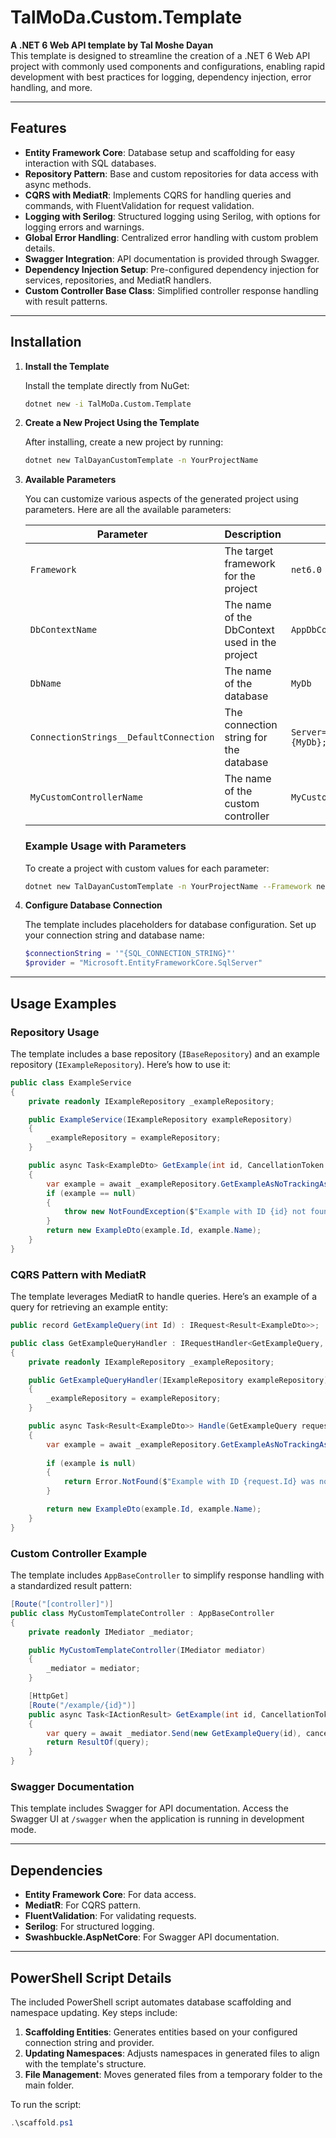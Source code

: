
# TalMoDa.Custom.Template

**A .NET 6 Web API template by Tal Moshe Dayan**  
This template is designed to streamline the creation of a .NET 6 Web API project with commonly used components and configurations, enabling rapid development with best practices for logging, dependency injection, error handling, and more.

---

## Features

- **Entity Framework Core**: Database setup and scaffolding for easy interaction with SQL databases.
- **Repository Pattern**: Base and custom repositories for data access with async methods.
- **CQRS with MediatR**: Implements CQRS for handling queries and commands, with FluentValidation for request validation.
- **Logging with Serilog**: Structured logging using Serilog, with options for logging errors and warnings.
- **Global Error Handling**: Centralized error handling with custom problem details.
- **Swagger Integration**: API documentation is provided through Swagger.
- **Dependency Injection Setup**: Pre-configured dependency injection for services, repositories, and MediatR handlers.
- **Custom Controller Base Class**: Simplified controller response handling with result patterns.

---

## Installation

1. **Install the Template**

   Install the template directly from NuGet:

   ```bash
   dotnet new -i TalMoDa.Custom.Template
   ```

2. **Create a New Project Using the Template**

   After installing, create a new project by running:

   ```bash
   dotnet new TalDayanCustomTemplate -n YourProjectName
   ```

3. **Available Parameters**

   You can customize various aspects of the generated project using parameters. Here are all the available parameters:

   | Parameter                         | Description                                         | Default Value                                                |
   |-----------------------------------|-----------------------------------------------------|--------------------------------------------------------------|
   | `Framework`                       | The target framework for the project                | `net6.0`                                                     |
   | `DbContextName`                   | The name of the DbContext used in the project       | `AppDbContext`                                               |
   | `DbName`                          | The name of the database                            | `MyDb`                                                       |
   | `ConnectionStrings__DefaultConnection` | The connection string for the database        | `Server=(LocalDB)\\MSSQLLocalDB;Database={MyDb};Trusted_Connection=True;MultipleActiveResultSets=true` |
   | `MyCustomControllerName`          | The name of the custom controller                   | `MyCustomTemplateController`                                 |

   ### Example Usage with Parameters

   To create a project with custom values for each parameter:

   ```bash
   dotnet new TalDayanCustomTemplate -n YourProjectName --Framework net6.0 --DbContextName CustomDbContext --DbName CustomDb --ConnectionStrings__DefaultConnection "Server=(LocalDB)\\MSSQLLocalDB;Database=CustomDb;Trusted_Connection=True;MultipleActiveResultSets=true" --MyCustomControllerName CustomController
   ```

4. **Configure Database Connection**

   The template includes placeholders for database configuration. Set up your connection string and database name:

   ```powershell
   $connectionString = '"{SQL_CONNECTION_STRING}"'
   $provider = "Microsoft.EntityFrameworkCore.SqlServer"
   ```

---

## Usage Examples

### Repository Usage

The template includes a base repository (`IBaseRepository`) and an example repository (`IExampleRepository`). Here’s how to use it:

```csharp
public class ExampleService
{
    private readonly IExampleRepository _exampleRepository;

    public ExampleService(IExampleRepository exampleRepository)
    {
        _exampleRepository = exampleRepository;
    }

    public async Task<ExampleDto> GetExample(int id, CancellationToken cancellationToken)
    {
        var example = await _exampleRepository.GetExampleAsNoTrackingAsync(id, cancellationToken);
        if (example == null)
        {
            throw new NotFoundException($"Example with ID {id} not found.");
        }
        return new ExampleDto(example.Id, example.Name);
    }
}
```

### CQRS Pattern with MediatR

The template leverages MediatR to handle queries. Here’s an example of a query for retrieving an example entity:

```csharp
public record GetExampleQuery(int Id) : IRequest<Result<ExampleDto>>;

public class GetExampleQueryHandler : IRequestHandler<GetExampleQuery, Result<ExampleDto>>
{
    private readonly IExampleRepository _exampleRepository;

    public GetExampleQueryHandler(IExampleRepository exampleRepository)
    {
        _exampleRepository = exampleRepository;
    }

    public async Task<Result<ExampleDto>> Handle(GetExampleQuery request, CancellationToken cancellationToken)
    {
        var example = await _exampleRepository.GetExampleAsNoTrackingAsync(request.Id, cancellationToken);
        
        if (example is null)
        {
            return Error.NotFound($"Example with ID {request.Id} was not found.");
        }

        return new ExampleDto(example.Id, example.Name);
    }
}
```

### Custom Controller Example

The template includes `AppBaseController` to simplify response handling with a standardized result pattern:

```csharp
[Route("[controller]")]
public class MyCustomTemplateController : AppBaseController
{
    private readonly IMediator _mediator;

    public MyCustomTemplateController(IMediator mediator)
    {
        _mediator = mediator;
    }

    [HttpGet]
    [Route("/example/{id}")]
    public async Task<IActionResult> GetExample(int id, CancellationToken cancellationToken)
    {
        var query = await _mediator.Send(new GetExampleQuery(id), cancellationToken);
        return ResultOf(query);
    }
}
```

### Swagger Documentation

This template includes Swagger for API documentation. Access the Swagger UI at `/swagger` when the application is running in development mode.

---

## Dependencies

- **Entity Framework Core**: For data access.
- **MediatR**: For CQRS pattern.
- **FluentValidation**: For validating requests.
- **Serilog**: For structured logging.
- **Swashbuckle.AspNetCore**: For Swagger API documentation.

---

## PowerShell Script Details

The included PowerShell script automates database scaffolding and namespace updating. Key steps include:

1. **Scaffolding Entities**: Generates entities based on your configured connection string and provider.
2. **Updating Namespaces**: Adjusts namespaces in generated files to align with the template's structure.
3. **File Management**: Moves generated files from a temporary folder to the main folder.

To run the script:

```powershell
.\scaffold.ps1
```

